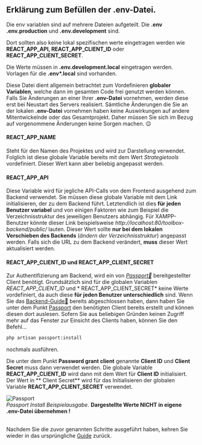 ## Erklärung zum Befüllen der .env-Datei.

Die env variablen sind auf mehrere Dateien aufgeteilt. Die **.env .env.production** und **.env.development** sind.

Dort sollten also keine lokal spezifischen werte eingetragen werden wie **REACT_APP_API, REACT_APP_CLIENT_ID** oder **REACT_APP_CLIENT_SECRET**.

Die Werte müssen in **.env.development.local** eingetragen werden. Vorlagen für die **.env\*.local** sind vorhanden.

Diese Datei dient allgemein betrachtet zum Vordefinieren **globaler Variablen**, welche dann im gesamten Code frei
genutzt werden können. Falls Sie Änderungen an einer Ihrer **.env-Datei** vornehmen, werden diese erst bei Neustart des
Servers realisiert. Sämtliche Änderungen die Sie an der lokalen **.env-Datei** vornehmen haben keine Auswirkungen auf
andere Mitentwickelnde oder das Gesamtprojekt. Daher müssen Sie sich im Bezug auf vorgenommene Änderungen keine Sorgen
machen. :wink:

#### REACT_APP_NAME

Steht für den Namen des Projektes und wird zur Darstellung verwendet. Folglich ist diese globale Variable bereits mit
dem Wert *Strategietools* vordefiniert. Dieser Wert kann aber beliebig angepasst werden.

#### REACT_APP_API

Diese Variable wird für jegliche API-Calls von dem Frontend ausgehend zum Backend verwendet. Sie müssen diese globale
Variable mit dem Link initialisieren, der zu dem Backend führt. Letztendlich ist dies **für jeden Benutzer variabel**
und von einigen Faktoren wie zum Beispiel die Verzeichnisstruktur des jeweiligen Benutzers abhängig. Für XAMPP-Benutzer
könnte dieser Link beispielsweise *http://localhost:80/toolbox-backend/public/* lauten. Dieser Wert sollte **nur bei dem
lokalen Verschieben des Backends** (*ändern der Verzeichnisstruktur*) angepasst werden. Falls sich die URL zu dem
Backend verändert, **muss** dieser Wert aktualisiert werden.

#### REACT_APP_CLIENT_ID und REACT_APP_CLIENT_SECRET

Zur Authentifizierung am Backend, wird ein von *[Passport:link:](https://laravel.com/docs/8.x/passport)*
bereitgestellter Client benötigt. Grundsätzlich sind für die globalen Variablen *REACT_APP_CLIENT_ID* und *
REACT_APP_CLIENT_SECRET* keine Werte vordefiniert, da auch diese **für jeden Benutzer unterschiedlich** sind. Wenn Sie
das [Backend-Guide:link:](https://github.com/ricom/toolbox-backend/blob/main/README.md) bereits abgeschlossen haben,
dann haben Sie unter dem Punkt [Passport](https://github.com/ricom/toolbox-backend#passport) den benötigten Client
bereits erstellt und können diesen dort auslesen. Sofern Sie aus beliebigen Gründen keinen Zugriff mehr auf das Fenster
zur Einsicht des Clients haben, können Sie den Befehl...

```bat
php artisan passport:install
```  

nochmals ausführen.

Die unter dem Punkt **Password grant client** genannte **Client ID** und **Client Secret** muss dann verwendet werden.
Die globale Variable **REACT_APP_CLIENT_ID** wird dann mit dem Wert für **Client ID** initialisiert. Der Wert in **
Client Secret** wird für das Initialisieren der globalen Variable **REACT_APP_CLIENT_SECRET** verwendet.

![Passport](https://github.com/ricom/toolbox-frontend/blob/main/screenshots/passport_install.png)  
*Passport Install Beispielausgabe.* **Dargestellte Werte NICHT in eigene .env-Datei übernehmen !**

<br/>Nachdem Sie die zuvor genannten Schritte ausgeführt haben, kehren Sie wieder in das
ursprüngliche [Guide](./README.md) zurück.  
